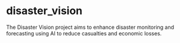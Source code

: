 # disaster_vision
The Disaster Vision project aims to enhance disaster monitoring and forecasting using AI to reduce casualties and economic losses. 
